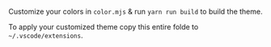 Customize your colors in `color.mjs` & run `yarn run build` to build the theme.

To apply your customized theme copy this entire folde to `~/.vscode/extensions`.

